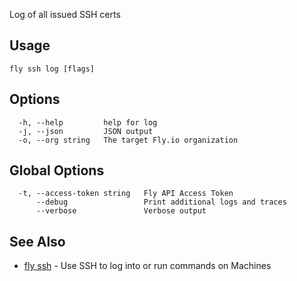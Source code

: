 Log of all issued SSH certs

## Usage
~~~
fly ssh log [flags]
~~~

## Options

~~~
  -h, --help         help for log
  -j, --json         JSON output
  -o, --org string   The target Fly.io organization
~~~

## Global Options

~~~
  -t, --access-token string   Fly API Access Token
      --debug                 Print additional logs and traces
      --verbose               Verbose output
~~~

## See Also

* [fly ssh](/docs/flyctl/fly-ssh/)	 - Use SSH to log into or run commands on Machines

